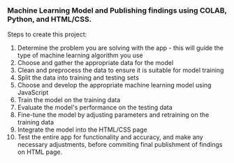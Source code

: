 ### Machine Learning Model and Publishing findings using COLAB, Python, and HTML/CSS.
Steps to create this project:

1. Determine the problem you are solving with the app - this will guide the type of machine learning algorithm you use
2. Choose and gather the appropriate data for the model
3. Clean and preprocess the data to ensure it is suitable for model training
4. Split the data into training and testing sets
5. Choose and develop the appropriate machine learning model using JavaScript
6. Train the model on the training data
7. Evaluate the model's performance on the testing data
8. Fine-tune the model by adjusting parameters and retraining on the training data
9. Integrate the model into the HTML/CSS page
10. Test the entire app for functionality and accuracy, and make any necessary adjustments, before commiting final publishment of findings on HTML page.
